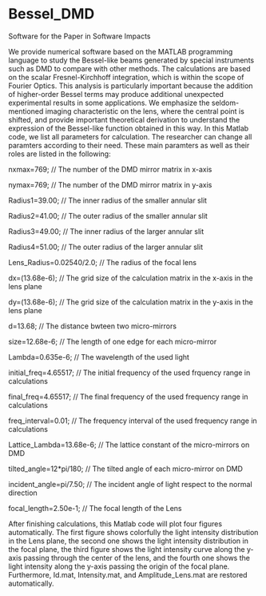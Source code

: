 # Bessel_DMD
Software for the Paper in Software Impacts

  We provide numerical software based on the MATLAB programming language to study the Bessel-like beams generated by special instruments such as DMD to compare with other methods. The calculations are based on the scalar Fresnel-Kirchhoff integration, which is within the scope of Fourier Optics. This analysis is particularly important because the addition of higher-order Bessel terms may produce additional unexpected experimental results in some applications. We emphasize the seldom-mentioned imaging characteristic on the lens, where the central point is shifted, and provide important theoretical derivation to understand the expression of the Bessel-like function obtained in this way. In this Matlab code, we list all parameters for calculation. The researcher can change all paramters according to their need. These main paramters as well as their roles are listed in the following:


nxmax=769;                 // The number of the DMD mirror matrix in x-axis

nymax=769;                 // The number of the DMD mirror matrix in y-axis

Radius1=39.00;             // The inner radius of the smaller annular slit

Radius2=41.00;             // The outer radius of the smaller annular slit

Radius3=49.00;             // The inner radius of the larger annular slit

Radius4=51.00;             // The outer radius of the larger annular slit

Lens_Radius=0.02540/2.0;   // The radius of the focal lens

dx=(13.68e-6);             // The grid size of the calculation matrix in the x-axis in the lens plane

dy=(13.68e-6);             // The grid size of the calculation matrix in the y-axis in the lens plane

d=13.68;                   // The distance bwteen two micro-mirrors

size=12.68e-6;             // The length of one edge for each micro-mirror

Lambda=0.635e-6;           // The wavelength of the used light

initial_freq=4.65517;      // The initial frequency of the used frquency range in calculations

final_freq=4.65517;        // The final frequency of the used frequency range in calculations

freq_interval=0.01;        // The frequency interval of the used frequency range in calculations 

Lattice_Lambda=13.68e-6;   // The lattice constant of the micro-mirrors on DMD

tilted_angle=12*pi/180;    // The tilted angle of each micro-mirror on DMD

incident_angle=pi/7.50;    // The incident angle of light respect to the normal direction

focal_length=2.50e-1;      // The focal length of the Lens


  After finishing calculations, this Matlab code will plot four figures automatically. The first figure shows colorfully the light intensity distribution in the Lens plane, the second one shows the light intensity distribution in the focal plane, the third figure shows the light intensity curve along the y-axis passing through the center of the lens, and the fourth one shows the light intensity along the y-axis passing the origin of the focal plane. Furthermore, Id.mat, Intensity.mat, and Amplitude_Lens.mat are restored automatically.
  



  
